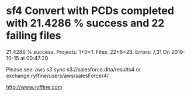 # sf4 Convert with PCDs completed with 21.4286 % success and 22 failing files

21.4286 % success. Projects: 1+0=1.  Files: 22+6=28. Errors: 7,31  On 2019-10-15 at 00:47:20



Please see: aws s3 sync s3://salesforce.dita/results4 or exchange.ryffine/users/aws/salesForce/4/

http://www.ryffine.com
